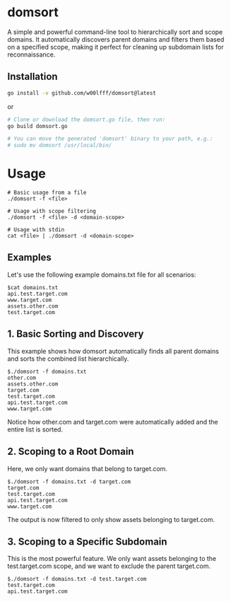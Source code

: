 # domsort

A simple and powerful command-line tool to hierarchically sort and scope domains. It automatically discovers parent domains and filters them based on a specified scope, making it perfect for cleaning up subdomain lists for reconnaissance.

## Installation
```bash
go install -v github.com/w00lfff/domsort@latest
```
or
```bash
# Clone or download the domsort.go file, then run:
go build domsort.go

# You can move the generated 'domsort' binary to your path, e.g.:
# sudo mv domsort /usr/local/bin/
```
# Usage
```
# Basic usage from a file
./domsort -f <file>

# Usage with scope filtering
./domsort -f <file> -d <domain-scope>

# Usage with stdin
cat <file> | ./domsort -d <domain-scope>
```

## Examples
Let's use the following example domains.txt file for all scenarios:
```
$cat domains.txt
api.test.target.com
www.target.com
assets.other.com
test.target.com
```
## 1. Basic Sorting and Discovery
This example shows how domsort automatically finds all parent domains and sorts the combined list hierarchically.

```
$./domsort -f domains.txt
other.com
assets.other.com
target.com
test.target.com
api.test.target.com
www.target.com
```
Notice how other.com and target.com were automatically added and the entire list is sorted.

## 2. Scoping to a Root Domain
Here, we only want domains that belong to target.com.
```
$./domsort -f domains.txt -d target.com
target.com
test.target.com
api.test.target.com
www.target.com
```
The output is now filtered to only show assets belonging to target.com.

## 3. Scoping to a Specific Subdomain
This is the most powerful feature. We only want assets belonging to the test.target.com scope, and we want to exclude the parent target.com.
```
$./domsort -f domains.txt -d test.target.com
test.target.com
api.test.target.com
```
